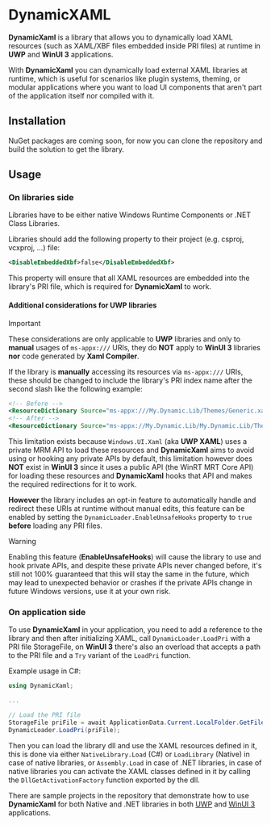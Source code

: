 # DynamicXAML

**DynamicXaml** is a library that allows you to dynamically load XAML resources (such as XAML/XBF files embedded inside PRI files) at runtime in **UWP** and **WinUI 3** applications.

With **DynamicXaml** you can dynamically load external XAML libraries at runtime, which is useful for scenarios like plugin systems, theming, or modular applications where you want to load UI components that aren't part of the application itself nor compiled with it.

## Installation

NuGet packages are coming soon, for now you can clone the repository and build the solution to get the library.

## Usage

### On libraries side

Libraries have to be either native Windows Runtime Components or .NET Class Libraries.

Libraries should add the following property to their project (e.g. csproj, vcxproj, ...) file:
```xml
<DisableEmbeddedXbf>false</DisableEmbeddedXbf>
```

This property will ensure that all XAML resources are embedded into the library's PRI file, which is required for **DynamicXaml** to work.

#### Additional considerations for UWP libraries

> [!IMPORTANT]  
> These considerations are only applicable to **UWP** libraries and only to **manual** usages of `ms-appx:///` URIs, they do **NOT** apply to **WinUI 3** libraries **nor** code generated by **Xaml Compiler**.

If the library is **manually** accessing its resources via `ms-appx:///` URIs, these should be changed to include the library's PRI index name after the second slash like the following example:
```xml
<!-- Before -->
<ResourceDictionary Source="ms-appx:///My.Dynamic.Lib/Themes/Generic.xaml" />
<!-- After -->
<ResourceDictionary Source="ms-appx://My.Dynamic.Lib/My.Dynamic.Lib/Themes/Generic.xaml" />
```

This limitation exists because `Windows.UI.Xaml` (aka **UWP XAML**) uses a private MRM API to load these resources and **DynamicXaml** aims to avoid using or hooking any private APIs by default, this limitation however does **NOT** exist in **WinUI 3** since it uses a public API (the WinRT MRT Core API) for loading these resources and **DynamicXaml** hooks that API and makes the required redirections for it to work.

**However** the library includes an opt-in feature to automatically handle and redirect these URIs at runtime without manual edits, this feature can be enabled by setting the `DynamicLoader.EnableUnsafeHooks` property to `true` **before** loading any PRI files.

> [!WARNING]
> Enabling this feature (**EnableUnsafeHooks**) will cause the library to use and hook private APIs, and despite these private APIs never changed before, it's still not 100% guaranteed that this will stay the same in the future, which may lead to unexpected behavior or crashes if the private APIs change in future Windows versions, use it at your own risk.

### On application side

To use **DynamicXaml** in your application, you need to add a reference to the library and then after initializing XAML, call `DynamicLoader.LoadPri` with a PRI file StorageFile, on **WinUI 3** there's also an overload that accepts a path to the PRI file and a `Try` variant of the `LoadPri` function.

Example usage in C#:
```csharp
using DynamicXaml;

...

// Load the PRI file
StorageFile priFile = await ApplicationData.Current.LocalFolder.GetFileAsync("My.Dynamic.Lib.pri");
DynamicLoader.LoadPri(priFile);
```

Then you can load the library dll and use the XAML resources defined in it, this is done via either `NativeLibrary.Load` (C#) or `LoadLibrary` (Native) in case of native libraries, or `Assembly.Load` in case of .NET libraries, in case of native libraries you can activate the XAML classes defined in it by calling the `DllGetActivationFactory` function exported by the dll.

There are sample projects in the repository that demonstrate how to use **DynamicXaml** for both Native and .NET libraries in both [UWP](https://github.com/ahmed605/DynamicXAML/tree/master/DynamicXaml.UWP.Sample) and [WinUI 3](https://github.com/ahmed605/DynamicXAML/tree/master/DynamicXaml.WinUI.Sample) applications.